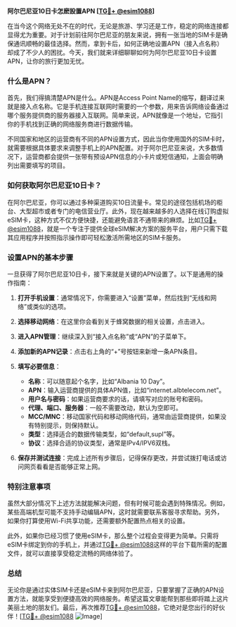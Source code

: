 **阿尔巴尼亚10日卡怎麽設置APN [[TG💪+ @esim1088](https://t.me/s/esim1088)]**

在当今这个网络无处不在的时代，无论是旅游、学习还是工作，稳定的网络连接都显得尤为重要。对于计划前往阿尔巴尼亚的朋友来说，拥有一张当地的SIM卡是确保通讯顺畅的最佳选择。然而，拿到卡后，如何正确地设置APN（接入点名称）却成了不少人的困扰。今天，我们就来详细聊聊如何为阿尔巴尼亚10日卡设置APN，让你的旅行更加无忧。

### 什么是APN？

首先，我们得搞清楚APN是什么。APN是Access Point Name的缩写，翻译过来就是接入点名称。它是手机连接互联网时需要的一个参数，用来告诉网络设备通过哪个服务提供商的服务器接入互联网。简单来说，APN就像是一个地址，它指引你的手机找到正确的网络服务商进行数据传输。

不同国家和地区的运营商有不同的APN设置方式，因此当你使用国外的SIM卡时，就需要根据具体要求来调整手机上的APN配置。对于阿尔巴尼亚来说，大多数情况下，运营商都会提供一张带有预设APN信息的小卡片或短信通知，上面会明确列出需要填写的项目。

### 如何获取阿尔巴尼亚10日卡？

在阿尔巴尼亚，你可以通过多种渠道购买10日流量卡。常见的途径包括机场的柜台、大型超市或者专门的电信营业厅。此外，现在越来越多的人选择在线订购虚拟eSIM卡，这种方式不仅方便快捷，还能避免语言不通带来的麻烦。比如[TG💪+ @esim1088](https://t.me/s/esim1088)，就是一个专注于提供全球eSIM解决方案的服务平台，用户只需下载其应用程序并按照指示操作即可轻松激活所需地区的SIM卡服务。

### 设置APN的基本步骤

一旦获得了阿尔巴尼亚10日卡，接下来就是关键的APN设置了。以下是通用的操作指南：

1. **打开手机设置**：通常情况下，你需要进入“设置”菜单，然后找到“无线和网络”或类似的选项。
   
2. **选择移动网络**：在这里你会看到关于蜂窝数据的相关设置，点击进入。

3. **进入APN管理**：继续深入到“接入点名称”或“APN”的子菜单下。

4. **添加新的APN记录**：点击右上角的“+”号按钮来新增一条APN条目。

5. **填写必要信息**：
   - **名称**：可以随意起个名字，比如“Albania 10 Day”。
   - **APN**：输入运营商提供的具体APN值，比如“internet.albtelecom.net”。
   - **用户名与密码**：如果运营商要求的话，请填写对应的账号和密码。
   - **代理、端口、服务器**：一般不需要改动，默认为空即可。
   - **MCC/MNC**：移动国家代码和移动网络代码，通常由运营商提供，如果没有特别提示，则保持默认。
   - **类型**：选择适合的数据传输类型，如“default,supl”等。
   - **协议**：选择合适的协议类型，通常是IPv4/IPV6双栈。

6. **保存并测试连接**：完成上述所有步骤后，记得保存更改，并尝试拨打电话或访问网页看看是否能够正常上网。

### 特别注意事项

虽然大部分情况下上述方法就能解决问题，但有时候可能会遇到特殊情况。例如，某些高端机型可能不支持手动编辑APN，这时就需要联系客服寻求帮助。另外，如果你打算使用Wi-Fi共享功能，还需要额外配置热点相关的设置。

此外，如果你已经习惯了使用eSIM卡，那么整个过程会变得更为简单。只需将eSIM卡绑定到你的手机上，并通过[TG💪+ @esim1088](https://t.me/s/esim1088)这样的平台下载所需的配置文件，就可以直接享受稳定流畅的网络体验了。

### 总结

无论你是通过实体SIM卡还是eSIM卡来到阿尔巴尼亚，只要掌握了正确的APN设置方法，就能享受到便捷高效的网络服务。希望这篇文章能帮到那些即将踏上这片美丽土地的朋友们。最后，再次推荐[TG💪+ @esim1088](https://t.me/s/esim1088)，它绝对是您出行的好伙伴！[[TG💪+ @esim1088](https://t.me/s/esim1088) ![Image](https://i.postimg.cc/4NQfJmqS/Snipaste-2025-05-13-00-14-12.png)]